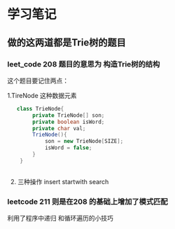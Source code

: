 # 学习笔记


## 做的这两道都是Trie树的题目

### leet_code 208 题目的意思为 构造Trie树的结构
 
这个题目要记住两点：

  1.TireNode 这种数据元素
```java
   class TrieNode{
        private TrieNode[] son;
        private boolean isWord;
        private char val;
        TrieNode(){
            son = new TrieNode[SIZE];
            isWord = false;
        }
    } 
    
```
  2. 三种操作
      insert startwith  search 
      
      
### leetcode 211 则是在208 的基础上增加了模式匹配
      
 利用了程序中递归 和循环遍历的小技巧       
